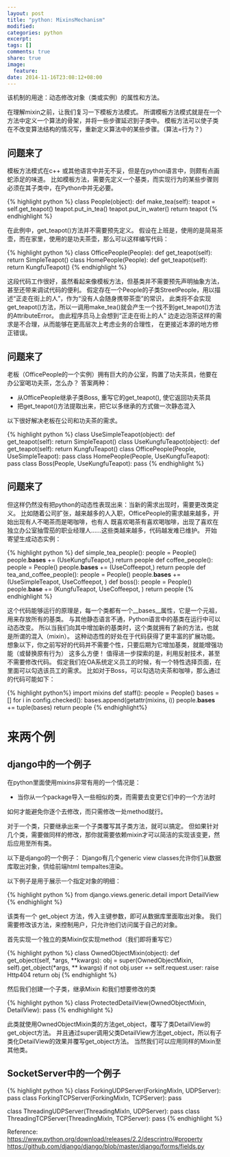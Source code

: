 ```yaml
---
layout: post
title: "python: MixinsMechanism"
modified:
categories: python
excerpt:
tags: []
comments: true
share: true
image:
  feature:
date: 2014-11-16T23:08:12+08:00
---
```

该机制的用途：动态修改对象（类或实例）的属性和方法。

在理解mixin之前，让我们复习一下模板方法模式。
所谓模板方法模式就是在一个方法中定义一个算法的骨架，并将一些步骤延迟到子类中。
模板方法可以使子类在不改变算法结构的情况写，重新定义算法中的某些步骤。（算法=行为？）

## 问题来了

模板方法模式在c++ 或其他语言中并无不妥，但是在python语言中，则颇有点画蛇添足的味道。
比如模板方法，需要先定义一个基类，而实现行为的某些步骤则必须在其子类中，在Python中并无必要。

{% highlight python %}
class People(object):
    def make_tea(self):
        teapot = self.get_teapot()
        teapot.put_in_tea()
        teapot.put_in_water()
        return teapot
{% endhighlight %}

在此例中，get_teapot()方法并不需要预先定义。
假设在上班是，使用的是简易茶壶，而在家里，使用的是功夫茶壶，那么可以这样编写代码：


{% highlight python %}
class OfficePeople(People):
    def get_teapot(self):
        return SimpleTeapot()
class HomePeople(People):
    def get_teapot(self):
        return KungfuTeapot()
{% endhighlight %}

这段代码工作很好，虽然看起来像模板方法，但基类并不需要预先声明抽象方法，甚至还带来调试代码的便利。
假定存在一个People的子类StreetPeople，用以描述“正走在街上的人”，作为“没有人会随身携带茶壶”的常识，
此类将不会实现get_teapot()方法，所以一调用make_tea()就会产生一个找不到get_teapot()方法的AttributeError。
由此程序员马上会想到“正走在街上的人” 边走边泡茶这样的需求是不合理，从而能够在更高层次上考虑业务的合理性，
在更接近本源的地方修正错误。

## 问题来了

老板（OfficePeople的一个实例）拥有巨大的办公室，购置了功夫茶具，他要在办公室喝功夫茶，怎么办？
答案两种：

* 从OfficePeople继承子类Boss, 重写它的get_teapot(), 使它返回功夫茶具
* 把get_teapot()方法提取出来，把它以多继承的方式做一次静态混入

以下很好解决老板在公司和功夫茶的需求。

{% highlight python %}
class UseSimpleTeapot(object):
    def get_teapot(self):
        return SimpleTeapot()
class UseKungfuTeapot(object):
    def get_teapot(self):
        return KungfuTeapot()
class OfficePeople(People, UseSimpleTeapot): pass
class HomePeople(People, UseKungfuTeapot): pass
class Boss(People, UseKungfuTeapot): pass
{% endhighlight %}

## 问题来了

但这样仍然没有把python的动态性表现出来：当新的需求出现时，需要更改类定义。
比如随着公司扩张，越来越多的人入职，OfficePeople的需求越来越多，开始出现有人不喝茶而是喝咖啡，也有人
既喜欢喝茶有喜欢喝咖啡，出现了喜欢在独立办公室抽雪茄的职业经理人......这些类越来越多，代码越发难已维护。
开始寄望生成动态实例：

{% highlight python %}
def simple_tea_people():
    people = People()
    people.__bases__ += (UseKungfuTeapot,)
    return people
def coffee_people():
    people = People()
    people.__bases__ += (UseCoffeepot,)
    return people
def tea_and_coffee_people():
    people = People()
    people.__bases__ += (UseSimpleTeapot, UseCoffeepot, )
def boss():
    people = People()
    people.__base__ += (KungfuTeapot, UseCoffeepot, )
    return people
{% endhighlight %}

这个代码能够运行的原理是，每一个类都有一个__bases__属性，它是一个元祖，用来存放所有的基类。
与其他静态语言不通，Python语言中的基类在运行中可以动态改变。
所以当我们向其中增加新的基类时，这个类就拥有了新的方法，也就是所谓的混入（mixin）。
这种动态性的好处在于代码获得了更丰富的扩展功能。
想象以下，你之前写好的代码并不需要个性，只要后期为它增加基类，就能增强功能（或替换原有行为）
这多么方便！
值得进一步探索的是，利用反射技术，甚至不需要修改代码。
假定我们在OA系统定义员工的时候，有一个特性选择页面，在里面可以勾选该员工的需求。
比如对于Boss，可以勾选功夫茶和咖啡，那么通过的代码可能如下：

{% highlight python%}
import mixins
def staff():
    people = People()
    bases = []
    for i in config.checked():
        bases.append(getattr(mixins, i))
    people.__bases__ += tuple(bases)
    return people
{% endhighlight%}

# 来两个例
## django中的一个例子

在python里面使用mixins非常有用的一个情况是：

* 当你从一个package导入一些相似的类，而需要去变更它们中的一个方法时

如何才能避免你逐个去修改，而只需修改一处method就行。

对于一个类，只要继承出来一个子类覆写其子类方法，就可以搞定。
但如果针对几个类，需要做同样的修改，那你就需要依赖mixin才可以简洁的实现该变更，然后应用至所有类。

以下是django的一个例子：
Django有几个generic view classes允许你们从数据库取出对象，供给前端html tempaltes渲染。

以下例子是用于展示一个指定对象的明细：

{% highlight python %}
from django.views.generic.detail import DetailView
{% endhighlight %}

该类有一个 get_object 方法，传入主键参数，即可从数据库里面取出对象。
我们需要修改该方法，来控制用户，只允许他们访问属于自己的对象。

首先实现一个独立的类Mixin仅实现method（我们即将重写它）

{% highlight python %}
class OwnedObjectMixin(object):
    def get_object(self, *args, **kwargs):
        obj = super(OwnedObjectMixin, self).get_object(*args, ** kwargs)
        if not obj.user == self.request.user:
            raise Http404
        return obj
{% endhighlight %}

然后我们创建一个子类，继承Mixin 和我们想要修改的类

{% highlight python %}
class ProtectedDetailView(OwnedObjectMixin, DetailView):
    pass
{% endhighlight %}

此类就使用OwnedObjectMixin类的方法get_object，覆写了类DetailView的get_object方法。
并且通过super调用父类DetailView方法get_object，所以有子类化DetailView的效果并覆写get_object方法。
当然我们可以应用同样的Mixin至其他类。

## SocketServer中的一个例子

{% highlight python %}
class ForkingUDPServer(ForkingMixIn, UDPServer): pass
class ForkingTCPServer(ForkingMixIn, TCPServer): pass

class ThreadingUDPServer(ThreadingMixIn, UDPServer): pass
class ThreadingTCPServer(ThreadingMixIn, TCPServer): pass
{% endhighlight %}

Reference:
https://www.python.org/download/releases/2.2/descrintro/#property
https://github.com/django/django/blob/master/django/forms/fields.py
